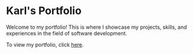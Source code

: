 # Karl's Portfolio

Welcome to my portfolio! This is where I showcase my projects, skills, and experiences in the field of software development.

To view my portfolio, click [here](karl-xu-yan.github.io/karlPortfolio).
